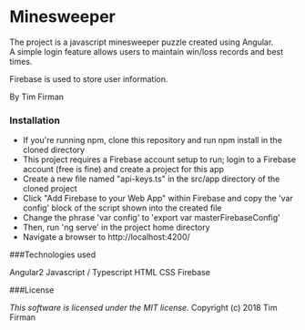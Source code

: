 # Minesweeper

The project is a javascript minesweeper puzzle created using Angular.  
A simple login feature allows users to maintain win/loss records and best times.

Firebase is used to store user information.

By Tim Firman

### Installation

* If you're running npm, clone this repository and run npm install in the cloned directory
* This project requires a Firebase account setup to run; login to a Firebase account (free is fine) and create a project for this app
* Create a new file named "api-keys.ts" in the src/app directory of the cloned project
* Click "Add Firebase to your Web App" within Firebase and copy the 'var config' block of the script shown into the created file
* Change the phrase 'var config' to 'export var masterFirebaseConfig'
* Then, run 'ng serve' in the project home directory
* Navigate a browser to http://localhost:4200/

###Technologies used

Angular2
Javascript / Typescript
HTML
CSS
Firebase

###License

*This software is licensed under the MIT license.*
Copyright (c) 2018 Tim Firman

